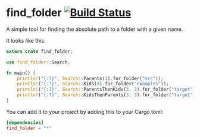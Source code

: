 
# find_folder [![Build Status](https://travis-ci.org/PistonDevelopers/find_folder.svg?branch=master)](https://travis-ci.org/PistonDevelopers/find_folder)

A simple tool for finding the absolute path to a folder with a given name.

It looks like this:

```Rust
extern crate find_folder;

use find_folder::Search;

fn main() {
    println!("{:?}", Search::Parents(3).for_folder("src"));
    println!("{:?}", Search::Kids(3).for_folder("examples"));
    println!("{:?}", Search::ParentsThenKids(3, 3).for_folder("target"));
    println!("{:?}", Search::KidsThenParents(3, 3).for_folder("target"));
}
```

You can add it to your project by adding this to your Cargo.toml:

```toml
[dependencies]
find_folder = "*"
```


